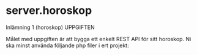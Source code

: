 # server.horoskop
Inlämning 1 (horoskop) 
UPPGIFTEN

Målet med uppgiften är att bygga ett enkelt REST API för sitt horoskop. Ni ska minst använda följande php filer i ert projekt: 

 
